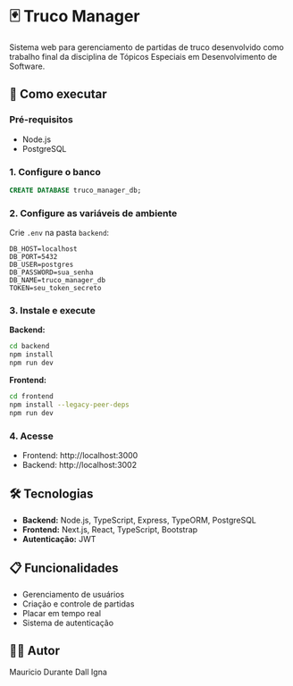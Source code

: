 # 🃏 Truco Manager

Sistema web para gerenciamento de partidas de truco desenvolvido como trabalho final da disciplina de Tópicos Especiais em Desenvolvimento de Software.

## 🚀 Como executar

### Pré-requisitos

- Node.js
- PostgreSQL

### 1. Configure o banco

```sql
CREATE DATABASE truco_manager_db;
```

### 2. Configure as variáveis de ambiente

Crie `.env` na pasta `backend`:

```env
DB_HOST=localhost
DB_PORT=5432
DB_USER=postgres
DB_PASSWORD=sua_senha
DB_NAME=truco_manager_db
TOKEN=seu_token_secreto
```

### 3. Instale e execute

**Backend:**

```bash
cd backend
npm install
npm run dev
```

**Frontend:**

```bash
cd frontend
npm install --legacy-peer-deps
npm run dev
```

### 4. Acesse

- Frontend: http://localhost:3000
- Backend: http://localhost:3002

## 🛠️ Tecnologias

- **Backend:** Node.js, TypeScript, Express, TypeORM, PostgreSQL
- **Frontend:** Next.js, React, TypeScript, Bootstrap
- **Autenticação:** JWT

## 📋 Funcionalidades

- Gerenciamento de usuários
- Criação e controle de partidas
- Placar em tempo real
- Sistema de autenticação

## 👨‍💻 Autor

Mauricio Durante Dall Igna
